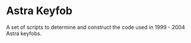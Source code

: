 # Astra Keyfob

A set of scripts to determine and construct the code used in 1999 - 2004 Astra keyfobs.
